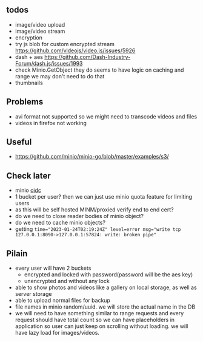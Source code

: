 ## todos

* image/video upload
* image/video stream 
* encryption
* try js blob for custom encrypted stream https://github.com/videojs/video.js/issues/5926
* dash + aes https://github.com/Dash-Industry-Forum/dash.js/issues/1993
* check Minio.GetObject they do seems to have logic on caching and range we may don't need to do that
* thumbnails


## Problems
* avi format not supported so we might need to transcode videos and files
* videos in firefox not working

## Useful
* https://github.com/minio/minio-go/blob/master/examples/s3/



## Check later

* minio [oidc](https://min.io/docs/minio/linux/developers/security-token-service.html?ref=docs)
* 1 bucket per user? then we can just use minio quota feature for limiting users
* as this will be self hosted MINM/proxied verify end to end cert?
* do we need to close reader bodies of minio object? 
* do we need to cache minio objects?
* getting `time="2023-01-24T02:19:24Z" level=error msg="write tcp 127.0.0.1:8090->127.0.0.1:57824: write: broken pipe"`

## Pilain
* every user will have 2 buckets 
    * encrypted and locked with password(password will be the aes key)
    * unencrypted and without any lock
* able to show photos and videos like a gallery on local storage, as well as server storage
* able to upload normal files for backup
* file names in minio random/uuid. we will store the actual name in the DB
* we will need to have something similar to range requests and every request should have total count so we can have placeholders in application so user can just keep on scrolling without loading. we will have lazy load for images/videos.